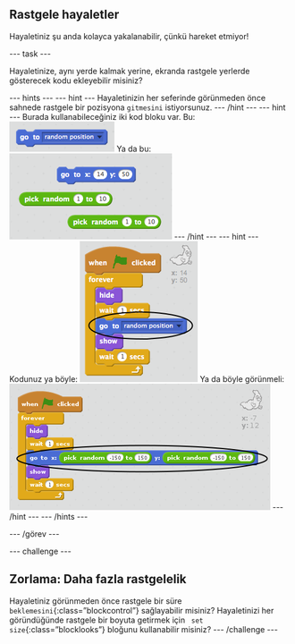 ## Rastgele hayaletler

Hayaletiniz şu anda kolayca yakalanabilir, çünkü hareket etmiyor!

\--- task \---

Hayaletinize, aynı yerde kalmak yerine, ekranda rastgele yerlerde gösterecek kodu ekleyebilir misiniz?

\--- hints \--- \--- hint \--- Hayaletinizin her seferinde görünmeden önce sahnede rastgele bir pozisyona `gitmesini` istiyorsunuz. \--- /hint \--- \--- hint \--- Burada kullanabileceğiniz iki kod bloku var. Bu: ![screenshot](images/ghost-random-blocks-1.png) Ya da bu: ![screenshot](images/ghost-random-blocks-2.png) \--- /hint \--- \--- hint \--- Kodunuz ya böyle: ![screenshot](images/ghost-random-code-1.png) Ya da böyle görünmeli: ![screenshot](images/ghost-random-code-2.png) \--- /hint \--- \--- /hints \---

\--- /görev \---

\--- challenge \---

## Zorlama: Daha fazla rastgelelik

Hayaletiniz görünmeden önce rastgele bir süre `beklemesini`{:class=”blockcontrol”} sağlayabilir misiniz? Hayaletinizi her göründüğünde rastgele bir boyuta getirmek için ` set size`{:class=”blocklooks”} bloğunu kullanabilir misiniz? \--- /challenge \---